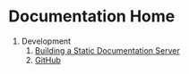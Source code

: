 Documentation Home
==================================================

1. Development
    1. [Building a Static Documentation Server](/doctest2/Guides/Building%20a%20Static%20Documentation%20Server)
    1. [GitHub](/doctest2/Topics/GitHub)
